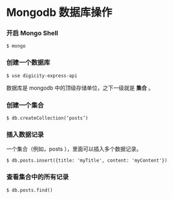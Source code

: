 # Mongodb 数据库操作


### 开启 Mongo Shell

```
$ mongo
```

### 创建一个数据库

```
$ use digicity-express-api
```

数据库是 mongodb 中的顶级存储单位，之下一级就是 **集合** 。

### 创建一个集合

```
$ db.createCollection(‘posts’)
```

### 插入数据记录


一个集合（例如，posts ），里面可以插入多个数据记录。

```
$ db.posts.insert({title: 'myTitle', content: 'myContent'})
```

### 查看集合中的所有记录

```
$ db.posts.find()
```
